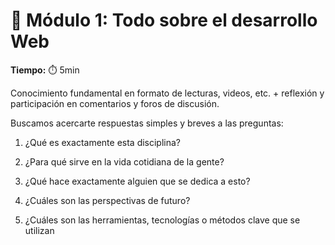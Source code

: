 # 🔷 Módulo 1: Todo sobre el desarrollo Web

**Tiempo:** ⏱️ 5min

Conocimiento fundamental en formato de lecturas, videos, etc. + reflexión y participación en comentarios y foros de discusión.

Buscamos acercarte respuestas simples y breves a las preguntas:

1. ¿Qué es exactamente esta disciplina?

2. ¿Para qué sirve en la vida cotidiana de la gente?

3. ¿Qué hace exactamente alguien que se dedica a esto?

4. ¿Cuáles son las perspectivas de futuro?

5. ¿Cuáles son las herramientas, tecnologías o métodos clave que se utilizan
